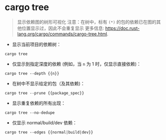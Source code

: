 # cargo tree

> 显示依赖图的树形可视化
> 注意：在树中，标有 `(*)` 的包的依赖已在图的其他位置显示过，因此不会重复显示
> 更多信息: <https://doc.rust-lang.org/cargo/commands/cargo-tree.html>.

- 显示当前项目的依赖树：

`cargo tree`

- 仅显示到指定深度的依赖 (例如，当 `n` 为 1 时，仅显示直接依赖)：

`cargo tree --depth {{n}}`

- 在树中不显示给定的包（及其依赖)：

`cargo tree --prune {{package_spec}}`

- 显示重复依赖的所有出现：

`cargo tree --no-dedupe`

- 仅显示 normal/build/dev 依赖：

`cargo tree --edges {{normal|build|dev}}`
